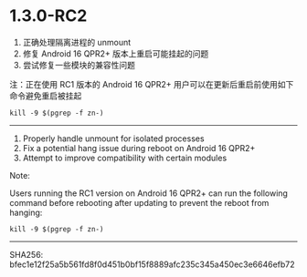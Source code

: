 # 1.3.0-RC2

1. 正确处理隔离进程的 unmount
2. 修复 Android 16 QPR2+ 版本上重启可能挂起的问题
3. 尝试修复一些模块的兼容性问题

注：正在使用 RC1 版本的 Android 16 QPR2+ 用户可以在更新后重启前使用如下命令避免重启被挂起

```
kill -9 $(pgrep -f zn-)
```

---

1. Properly handle unmount for isolated processes
2. Fix a potential hang issue during reboot on Android 16 QPR2+
3. Attempt to improve compatibility with certain modules

Note:

Users running the RC1 version on Android 16 QPR2+ can run the following command before rebooting after updating to prevent the reboot from hanging:

```
kill -9 $(pgrep -f zn-)
```

---

SHA256: bfec1e12f25a5b561fd8f0d451b0bf15f8889afc235c345a450ec3e6646efb72